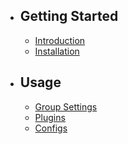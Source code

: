 - ## Getting Started
    - [Introduction](/introduction)
    - [Installation](/instalation)

- ## Usage
    - [Group Settings](/group-settings)
    - [Plugins](/plugins)
    - [Configs](/configs)
    <!---
    - [API Tokens](/api-tokens)
    - [Browser Sessions](/browser-sessions)
    - [Calendar Records](/calendar-records)
    - [Calendar](/calendar)
    - [Charts](/charts)
    - [Clients](/clients)
    - [Create New Group](/create-new-group)
    - [Holidays](/holidays)
    - [Lockings](/lockings)
    - [Medicals](/medicals)
    - [Members](/members)
    - [Monthly Quotas](/monthly-quotas)
    - [Projects](/projects)
    - [Reports](/reports)
    - [Tasks](/tasks)
    - [Group Roles](/group-roles)
    - [Templates](/templates)
    - [2FA](/two-factor-authentication)
    - [Vacations](/vacations)
    -->